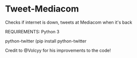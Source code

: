 # Tweet-Mediacom
Checks if internet is down, tweets at Mediacom when it's back

REQUIREMENTS:
Python 3

python-twitter (pip install python-twitter

Credit to @Volcyy for his improvements to the code!
